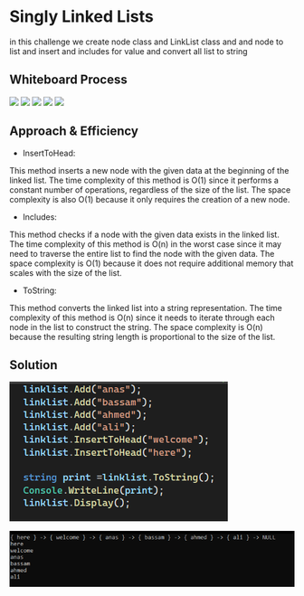 # Singly Linked Lists
in this challenge we create node class
and LinkList class and and node to list and insert and includes for value and convert all list to string 

## Whiteboard Process
![](/img/1.png)
![](/img/2.png)
![](/img/3.png)
![](/img/4.png)
![](/img/5.png)


## Approach & Efficiency
- InsertToHead:

This method inserts a new node with the given data at the beginning of the linked list.
The time complexity of this method is O(1) since it performs a constant number of operations, regardless of the size of the list.
The space complexity is also O(1) because it only requires the creation of a new node.

- Includes:

This method checks if a node with the given data exists in the linked list.
The time complexity of this method is O(n) in the worst case since it may need to traverse the entire list to find the node with the given data.
The space complexity is O(1) because it does not require additional memory that scales with the size of the list.
- ToString:

This method converts the linked list into a string representation.
The time complexity of this method is O(n) since it needs to iterate through each node in the list to construct the string.
The space complexity is O(n) because the resulting string length is proportional to the size of the list.

## Solution
![](img/7.png)

![](img/6.png)

